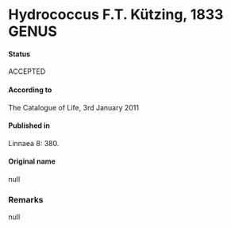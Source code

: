 # Hydrococcus F.T. Kützing, 1833 GENUS

#### Status
ACCEPTED

#### According to
The Catalogue of Life, 3rd January 2011

#### Published in
Linnaea 8: 380.

#### Original name
null

### Remarks
null